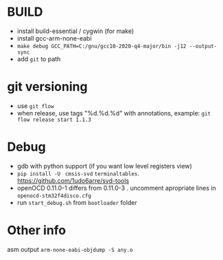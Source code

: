 # BUILD

 - install build-essential / cygwin (for make)
 - install gcc-arm-none-eabi
 - `make debug GCC_PATH=C:/gnu/gcc10-2020-q4-major/bin -j12 --output-sync`
 - add `git` to path

# git versioning

 - use `git flow`
 - when release, use tags "%d.%d.%d" with annotations, example: `git flow release start 1.1.3`

# Debug

 - gdb with python support (if you want low level registers view)
 - `pip install -U ` `cmsis-svd` `terminaltables`. https://github.com/1udo6arre/svd-tools
 - openOCD 0.11.0-1 differs from 0.11.0-3 . uncomment apropriate lines in `openocd-stm32f4disco.cfg`
 - run `start_debug.sh` from `bootloader` folder

# Other info

asm output `arm-none-eabi-objdump -S any.o`
